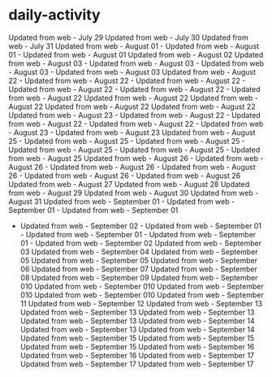 # daily-activity
Updated from web - July 29
Updated from web - July 30
Updated from web - July 31
Updated from web - August 01 - Updated from web - August 01 - Updated from web - August 01
Updated from web - August 02
Updated from web - August 03 - Updated from web - August 03 - Updated from web - August 03 - Updated from web - August 03
Updated from web - August 22 - Updated from web - August 22 - Updated from web - August 22 - Updated from web - August 22 - Updated from web - August 22  - Updated from web - August 22
Updated from web - August 22 Updated from web - August 22 Updated from web - August 22 Updated from web - August 22
Updated from web - August 23 - Updated from web - August 22 - Updated from web - August 22 - Updated from web - August 22 - Updated from web - August 23 - Updated from web - August 23
Updated from web - August 25 - Updated from web - August 25 - Updated from web - August 25 - Updated from web - August 25 - Updated from web - August 25 - Updated from web - August 25
Updated from web - August 26 - Updated from web - August 26 - Updated from web - August 26 - Updated from web - August 26 - Updated from web - August 26 - Updated from web - August 26
Updated from web - August 27
Updated from web - August 28
Updated from web - August 29
Updated from web - August 30
Updated from web - August 31
Updated from web - September 01 - Updated from web - September 01 - Updated from web - September 01
 - Updated from web - September 02 - Updated from web - September 01 - Updated from web - September 01 - Updated from web - September 01 - Updated from web - September 02
Updated from web - September 03
Updated from web - September 04
Updated from web - September 05 Updated from web - September 05
Updated from web - September 06
Updated from web - September 07
Updated from web - September 08
Updated from web - September 09
Updated from web - September 010 Updated from web - September 010 Updated from web - September 010 Updated from web - September 010
Updated from web - September 11
Updated from web - September 12
Updated from web - September 13 Updated from web - September 13 Updated from web - September 13 Updated from web - September 13
Updated from web - September 14 Updated from web - September 13 Updated from web - September 14
Updated from web - September 15 Updated from web - September 15 Updated from web - September 15
Updated from web - September 16
Updated from web - September 16
Updated from web - September 17 Updated from web - September 17 Updated from web - September 17
